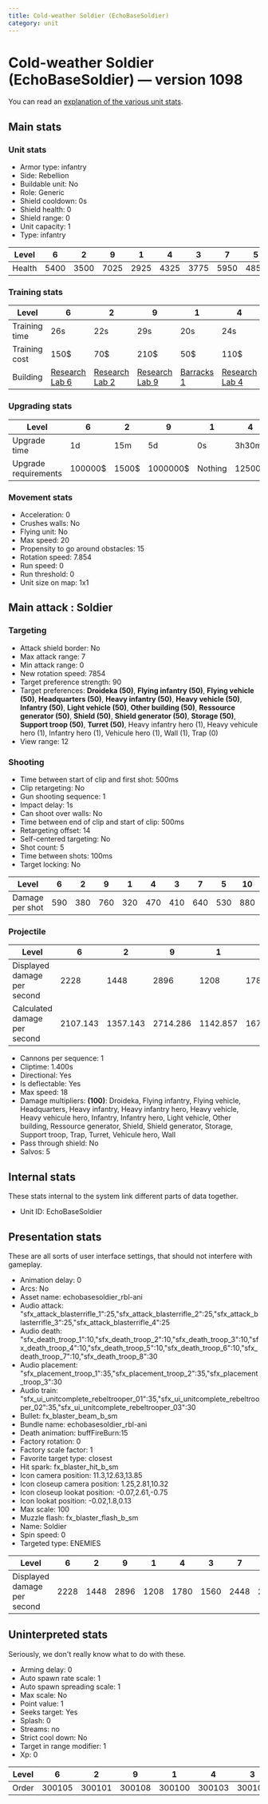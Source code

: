 ```yaml
---
title: Cold-weather Soldier (EchoBaseSoldier)
category: unit
---
```


# Cold-weather Soldier (EchoBaseSoldier) — version 1098

You can read an [explanation  of the various unit stats](unitexplained.md).

## Main stats

### Unit stats

  * Armor type: infantry
  * Side: Rebellion
  * Buildable unit: No
  * Role: Generic
  * Shield cooldown: 0s
  * Shield health: 0
  * Shield range: 0
  * Unit capacity: 1
  * Type: infantry

|Level |6   |2   |9   |1   |4   |3   |7   |5   |10  |8   |
|------|----|----|----|----|----|----|----|----|----|----|
|Health|5400|3500|7025|2925|4325|3775|5950|4850|8100|6475|


### Training stats

|Level        |6                                     |2                                     |9                                     |1                               |4                                     |3                                     |7                                     |5                                     |10                                     |8                                     |
|-------------|--------------------------------------|--------------------------------------|--------------------------------------|--------------------------------|--------------------------------------|--------------------------------------|--------------------------------------|--------------------------------------|---------------------------------------|--------------------------------------|
|Training time|26s                                   |22s                                   |29s                                   |20s                             |24s                                   |23s                                   |27s                                   |25s                                   |30s                                    |28s                                   |
|Training cost|150$                                  |70$                                   |210$                                  |50$                             |110$                                  |90$                                   |170$                                  |130$                                  |230$                                   |200$                                  |
|Building     |[Research Lab 6](rebelOffenseLab.html)|[Research Lab 2](rebelOffenseLab.html)|[Research Lab 9](rebelOffenseLab.html)|[Barracks 1](rebelBarracks.html)|[Research Lab 4](rebelOffenseLab.html)|[Research Lab 3](rebelOffenseLab.html)|[Research Lab 7](rebelOffenseLab.html)|[Research Lab 5](rebelOffenseLab.html)|[Research Lab 10](rebelOffenseLab.html)|[Research Lab 8](rebelOffenseLab.html)|


### Upgrading stats

|Level               |6      |2    |9       |1      |4     |3    |7      |5     |10      |8      |
|--------------------|-------|-----|--------|-------|------|-----|-------|------|--------|-------|
|Upgrade time        |1d     |15m  |5d      |0s     |3h30m |1h   |2d     |8h    |1w1d    |3d12h  |
|Upgrade requirements|100000$|1500$|1000000$|Nothing|12500$|4000$|160000$|25000$|1750000$|320000$|


### Movement stats

  * Acceleration: 0
  * Crushes walls: No
  * Flying unit: No
  * Max speed: 20
  * Propensity to go around obstacles: 15
  * Rotation speed: 7.854
  * Run speed: 0
  * Run threshold: 0
  * Unit size on map: 1x1

## Main attack : Soldier

### Targeting

  * Attack shield border: No
  * Max attack range: 7
  * Min attack range: 0
  * New rotation speed: 7854
  * Target preference strength: 90
  * Target preferences: **Droideka (50)**, **Flying infantry (50)**, **Flying vehicle (50)**, **Headquarters (50)**, **Heavy infantry (50)**, **Heavy vehicle (50)**, **Infantry (50)**, **Light vehicle (50)**, **Other building (50)**, **Ressource generator (50)**, **Shield (50)**, **Shield generator (50)**, **Storage (50)**, **Support troop (50)**, **Turret (50)**, Heavy infantry hero (1), Heavy vehicule hero (1), Infantry hero (1), Vehicule hero (1), Wall (1), Trap (0)
  * View range: 12

### Shooting

  * Time between start of clip and first shot: 500ms
  * Clip retargeting: No
  * Gun shooting sequence: 1
  * Impact delay: 1s
  * Can shoot over walls: No
  * Time between end of clip and start of clip: 500ms
  * Retargeting offset: 14
  * Self-centered targeting: No
  * Shot count: 5
  * Time between shots: 100ms
  * Target locking: No

|Level          |6  |2  |9  |1  |4  |3  |7  |5  |10 |8  |
|---------------|---|---|---|---|---|---|---|---|---|---|
|Damage per shot|590|380|760|320|470|410|640|530|880|700|


### Projectile

|Level                       |6       |2       |9       |1       |4       |3       |7       |5       |10      |8   |
|----------------------------|--------|--------|--------|--------|--------|--------|--------|--------|--------|----|
|Displayed damage per second |2228    |1448    |2896    |1208    |1780    |1560    |2448    |2004    |3340    |2672|
|Calculated damage per second|2107.143|1357.143|2714.286|1142.857|1678.571|1464.286|2285.714|1892.857|3142.857|2500|


  * Cannons per sequence: 1
  * Cliptime: 1.400s
  * Directional: Yes
  * Is deflectable: Yes
  * Max speed: 18
  * Damage multipliers: **(100)**: Droideka, Flying infantry, Flying vehicle, Headquarters, Heavy infantry, Heavy infantry hero, Heavy vehicle, Heavy vehicule hero, Infantry, Infantry hero, Light vehicle, Other building, Ressource generator, Shield, Shield generator, Storage, Support troop, Trap, Turret, Vehicule hero, Wall
  * Pass through shield: No
  * Salvos: 5

## Internal stats

These stats internal to the system link different parts of data together.

  * Unit ID: EchoBaseSoldier

## Presentation stats

These are all sorts of user interface settings, that should not interfere with gameplay.

  * Animation delay: 0
  * Arcs: No
  * Asset name: echobasesoldier_rbl-ani
  * Audio attack: "sfx_attack_blasterrifle_1":25,"sfx_attack_blasterrifle_2":25,"sfx_attack_blasterrifle_3":25,"sfx_attack_blasterrifle_4":25
  * Audio death: "sfx_death_troop_1":10,"sfx_death_troop_2":10,"sfx_death_troop_3":10,"sfx_death_troop_4":10,"sfx_death_troop_5":10,"sfx_death_troop_6":10,"sfx_death_troop_7":10,"sfx_death_troop_8":30
  * Audio placement: "sfx_placement_troop_1":35,"sfx_placement_troop_2":35,"sfx_placement_troop_3":30
  * Audio train: "sfx_ui_unitcomplete_rebeltrooper_01":35,"sfx_ui_unitcomplete_rebeltrooper_02":35,"sfx_ui_unitcomplete_rebeltrooper_03":30
  * Bullet: fx_blaster_beam_b_sm
  * Bundle name: echobasesoldier_rbl-ani
  * Death animation: buffFireBurn:15
  * Factory rotation: 0
  * Factory scale factor: 1
  * Favorite target type: closest
  * Hit spark: fx_blaster_hit_b_sm
  * Icon camera position: 11.3,12.63,13.85
  * Icon closeup camera position: 1.25,2.81,10.32
  * Icon closeup lookat position: -0.07,2.61,-0.75
  * Icon lookat position: -0.02,1.8,0.13
  * Max scale: 100
  * Muzzle flash: fx_blaster_flash_b_sm
  * Name: Soldier
  * Spin speed: 0
  * Targeted type: ENEMIES

|Level                      |6   |2   |9   |1   |4   |3   |7   |5   |10  |8   |
|---------------------------|----|----|----|----|----|----|----|----|----|----|
|Displayed damage per second|2228|1448|2896|1208|1780|1560|2448|2004|3340|2672|


## Uninterpreted stats

Seriously, we don't really know what to do with these.

  * Arming delay: 0
  * Auto spawn rate scale: 1
  * Auto spawn spreading scale: 1
  * Max scale: No
  * Point value: 1
  * Seeks target: Yes
  * Splash: 0
  * Streams: no
  * Strict cool down: No
  * Target in range modifier: 1
  * Xp: 0

|Level|6     |2     |9     |1     |4     |3     |7     |5     |10    |8     |
|-----|------|------|------|------|------|------|------|------|------|------|
|Order|300105|300101|300108|300100|300103|300102|300106|300104|300109|300107|


